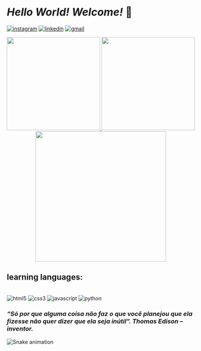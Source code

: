
# *Hello World! Welcome!* 👾

[![instagram](https://img.shields.io/badge/Instagram-E4405F?style=for-the-badge&logo=instagram&logoColor=white)](https://www.instagram.com/sthais.m)
[![linkedin](https://img.shields.io/badge/LinkedIn-0077B5?style=for-the-badge&logo=linkedin&logoColor=white)](https://www.linkedin.com/in/thais-almeida-939312237)
[![gmail](https://img.shields.io/badge/Gmail-D14836?style=for-the-badge&logo=gmail&logoColor=white)](mailto:thaismotta2004@gmail.com)

<div align="center">
    <a href="https://github.com/ThaisMit">
        <img height="250em" src="https://github-readme-stats.vercel.app/api?username=ThaisMit&show_icons=true&theme=radical"/>
        <img height="250em" src="https://github-readme-stats.vercel.app/api/top-langs/?username=ThaisMit&layout=compact&show_icons=true&theme=radical"/>
        <img height="350em" src="https://user-images.githubusercontent.com/92876808/169626211-d775f254-8bce-453d-b240-784e2daed697.png"/>
    </a>
</div>
 
## learning languages:

<div style="display: inline_block"><br/>
  <img align="center" alt="html5" src="https://img.shields.io/badge/HTML5-E34F26?style=for-the-badge&logo=html5&logoColor=white" />
  <img align="center" alt="css3" src="https://img.shields.io/badge/CSS3-1572B6?style=for-the-badge&logo=css3&logoColor=white" />
  <img align="center" alt="javascript" src="https://img.shields.io/badge/JavaScript-EFAE12?style=for-the-badge&logo=javascript&logoColor=white" />
  <img align="center" alt="python" src="https://img.shields.io/badge/Python-14354C?style=for-the-badge&logo=python&logoColor=white" />
</div>

### *“Só por que alguma coisa não faz o que você planejou que ela fizesse não quer dizer que ela seja inútil”. Thomas Edison – inventor.*

![Snake animation](https://github.com/ThaisMit/ThaisMit/blob/output/github-contribution-grid-snake.svg)
